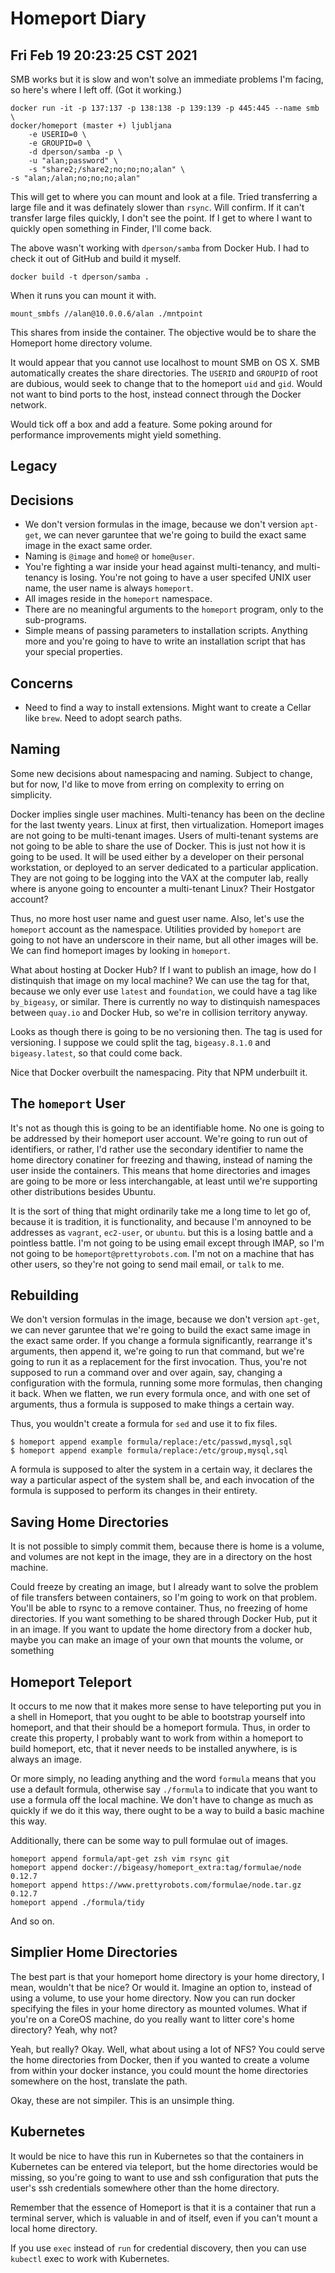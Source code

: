 # Homeport Diary

## Fri Feb 19 20:23:25 CST 2021

SMB works but it is slow and won't solve an immediate problems I'm facing, so
here's where I left off. (Got it working.)

```
docker run -it -p 137:137 -p 138:138 -p 139:139 -p 445:445 --name smb  \
docker/homeport (master +) ljubljana
    -e USERID=0 \
    -e GROUPID=0 \
    -d dperson/samba -p \
    -u "alan;password" \
    -s "share2;/share2;no;no;no;alan" \
-s "alan;/alan;no;no;no;alan"
```

This will get to where you can mount and look at a file. Tried transferring a
large file and it was definately slower than `rsync`. Will confirm. If it can't
transfer large files quickly, I don't see the point. If I get to where I want to
quickly open something in Finder, I'll come back.

The above wasn't working with `dperson/samba` from Docker Hub. I had to check it
out of GitHub and build it myself.

```
docker build -t dperson/samba .
```

When it runs you can mount it with.

```
mount_smbfs //alan@10.0.0.6/alan ./mntpoint
```

This shares from inside the container. The objective would be to share the
Homeport home directory volume.

It would appear that you cannot use localhost to mount SMB on OS X. SMB
automatically creates the share directories. The `USERID` and `GROUPID` of root
are dubious, would seek to change that to the homeport `uid` and `gid`. Would
not want to bind ports to the host, instead connect through the Docker network.

Would tick off a box and add a feature. Some poking around for performance
improvements might yield something.

## Legacy


## Decisions

 * We don't version formulas in the image, because we don't version `apt-get`,
 we can never garuntee that we're going to build the exact same image in the
 exact same order.
 * Naming is `@image` and `home@` or `home@user`.
 * You're fighting a war inside your head against multi-tenancy, and
 multi-tenancy is losing. You're not going to have a user specifed UNIX user
 name, the user name is always `homeport`.
 * All images reside in the `homeport` namespace.
 * There are no meaningful arguments to the `homeport` program, only to the
 sub-programs.
 * Simple means of passing parameters to installation scripts. Anything more and
 you're going to have to write an installation script that has your special
 properties.

## Concerns

 * Need to find a way to install extensions. Might want to create a Cellar like
 `brew`. Need to adopt search paths.

## Naming

Some new decisions about namespacing and naming. Subject to change, but for now,
I'd like to move from erring on complexity to erring on simplicity.

Docker implies single user machines. Multi-tenancy has been on the decline for
the last twenty years. Linux at first, then virtualization. Homeport images are
not going to be multi-tenant images. Users of multi-tenant systems are not going
to be able to share the use of Docker. This is just not how it is going to be
used. It will be used either by a developer on their personal workstation, or
deployed to an server dedicated to a particular application. They are not going
to be logging into the VAX at the computer lab, really where is anyone going to
encounter a multi-tenant Linux? Their Hostgator account?

Thus, no more host user name and guest user name. Also, let's use the `homeport`
account as the namespace. Utilities provided by `homeport` are going to not have
an underscore in their name, but all other images will be. We can find homeport
images by looking in `homeport`.

What about hosting at Docker Hub? If I want to publish an image, how do I
distinquish that image on my local machine? We can use the tag for that, because
we only ever use `latest` and `foundation`, we could have a tag like
`by_bigeasy`, or similar. There is currently no way to distinquish namespaces
between `quay.io` and Docker Hub, so we're in collision territory anyway.

Looks as though there is going to be no versioning then. The tag is used for
versioning. I suppose we could split the tag, `bigeasy.8.1.0` and
`bigeasy.latest`, so that could come back.

Nice that Docker overbuilt the namespacing. Pity that NPM underbuilt it.

## The `homeport` User

It's not as though this is going to be an identifiable home. No one is going to
be addressed by their homeport user account. We're going to run out of
identifiers, or rather, I'd rather use the secondary identifier to name the home
directory conatiner for freezing and thawing, instead of naming the user inside
the containers. This means that home directories and images are going to be more
or less interchangable, at least until we're supporting other distributions
besides Ubuntu.

It is the sort of thing that might ordinarily take me a long time to let go of,
because it is tradition, it is functionality, and because I'm annoyned to be
addresses as `vagrant`, `ec2-user`, or `ubuntu`. but this is a losing battle and
a pointless battle. I'm not going to be using email except through IMAP, so I'm
not going to be `homeport@prettyrobots.com`. I'm not on a machine that has other
users, so they're not going to send mail email, or `talk` to me.


## Rebuilding

We don't version formulas in the image, because we don't version `apt-get`, we
can never garuntee that we're going to build the exact same image in the exact
same order. If you change a formula significantly, rearrange it's arguments,
then append it, we're going to run that command, but we're going to run it as a
replacement for the first invocation. Thus, you're not supposed to run a command
over and over again, say, changing a configuration with the formula, running
some more formulas, then changing it back. When we flatten, we run every formula
once, and with one set of arguments, thus a formula is supposed to make things a
certain way.

Thus, you wouldn't create a formula for `sed` and use it to fix files.

```
$ homeport append example formula/replace:/etc/passwd,mysql,sql
$ homeport append example formula/replace:/etc/group,mysql,sql
```

A formula is supposed to alter the system in a certain way, it declares the way
a particular aspect of the system shall be, and each invocation of the formula
is supposed to perform its changes in their entirety.

## Saving Home Directories

It is not possible to simply commit them, because there is home is a volume, and
volumes are not kept in the image, they are in a directory on the host machine.

Could freeze by creating an image, but I already want to solve the problem of
file transfers between containers, so I'm going to work on that problem. You'll
be able to rsync to a remove container. Thus, no freezing of home directories.
If you want something to be shared through Docker Hub, put it in an image. If
you want to update the home directory from a docker hub, maybe you can make an
image of your own that mounts the volume, or something

## Homeport Teleport

It occurs to me now that it makes more sense to have teleporting put you in a
shell in Homeport, that you ought to be able to bootstrap yourself into
homeport, and that their should be a homeport formula. Thus, in order to create
this property, I probably want to work from within a homeport to build homeport,
etc, that it never needs to be installed anywhere, is is always an image.

Or more simply, no leading anything and the word `formula` means that you use a
default formula, otherwise say `./formula` to indicate that you want to use a
formula off the local machine. We don't have to change as much as quickly if we
do it this way, there ought to be a way to build a basic machine this way.

Additionally, there can be some way to pull formulae out of images.

```
homeport append formula/apt-get zsh vim rsync git
homeport append docker://bigeasy/homeport_extra:tag/formulae/node 0.12.7
homeport append https://www.prettyrobots.com/formulae/node.tar.gz 0.12.7
homeport append ./formula/tidy
```

And so on.

## Simplier Home Directories

The best part is that your homeport home directory is your home directory, I
mean, wouldn't that be nice? Or would it. Imagine an option to, instead of using
a volume, to use your home directory. Now you can run docker specifying the
files in your home directory as mounted volumes. What if you're on a CoreOS
machine, do you really want to litter core's home directory? Yeah, why not?

Yeah, but really? Okay. Well, what about using a lot of NFS? You could serve the
home directories from Docker, then if you wanted to create a volume from within
your docker instance, you could mount the home directories somewhere on the
host, translate the path.

Okay, these are not simpiler. This is an unsimple thing.

## Kubernetes

It would be nice to have this run in Kubernetes so that the containers in
Kubernetes can be entered via teleport, but the home directories would be
missing, so you're going to want to use and ssh configuration that puts the
user's ssh credentials somewhere other than the home directory.

Remember that the essence of Homeport is that it is a container that run a
terminal server, which is valuable in and of itself, even if you can't mount a
local home directory.

If you use `exec` instead of `run` for credential discovery, then you can use
`kubectl` exec to work with Kubernetes.

